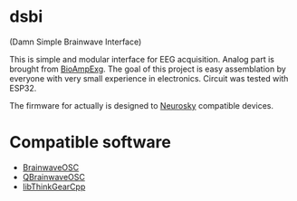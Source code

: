 # dsbi
(Damn Simple Brainwave Interface)

This is simple and modular interface for EEG acquisition.
Analog part is brought from [BioAmpExg](https://github.com/upsidedownlabs/BioAmp-EXG-Pill).
The goal of this project is easy assemblation by everyone with very small experience in electronics.
Circuit was tested with ESP32.

The firmware for actually is designed to [Neurosky](https://github.com/linkenneth/neurosky/) compatible devices.

# Compatible software
* [BrainwaveOSC](https://github.com/trentbrooks/BrainWaveOSC)
* [QBrainwaveOSC](https://github.com/donarturo11/QBrainwaveOSC)
* [libThinkGearCpp](https://github.com/donarturo11/libThinkGearCpp)
